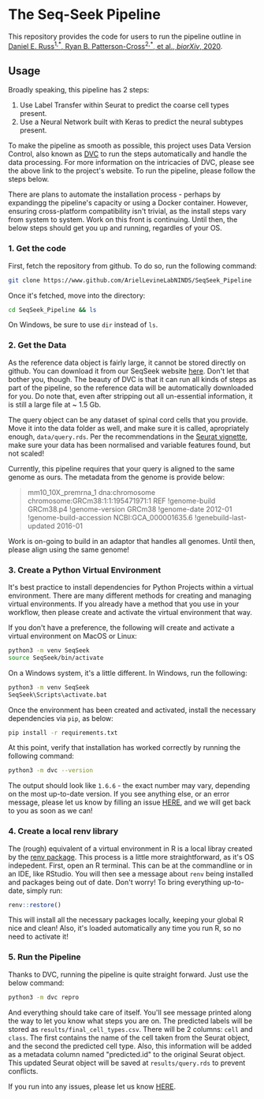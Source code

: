 # The Seq-Seek Pipeline

This repository provides the code for users to run the pipeline outline in [Daniel E. Russ<sup>1,\*</sup>, Ryan B. Patterson-Cross<sup>2,\*</sup>, et al., _biorXiv_, 2020](https://www.biorxiv.org/content/10.1101/2020.09.03.241760v1.full).

## Usage

Broadly speaking, this pipeline has 2 steps:

1. Use Label Transfer within Seurat to predict the coarse cell types present.
2. Use a Neural Network built with Keras to predict the neural subtypes present.

To make the pipeline as smooth as possible, this project uses Data Version Control, also known as [DVC](https://www.dvc.org) to run the steps automatically and handle the data processing. For more information on the intricacies of DVC, please see the above link to the project's website. To run the pipeline, please follow the steps below.

There are plans to automate the installation process - perhaps by expandingg the pipeline's capacity or using a Docker container. However, ensuring cross-platform compatibility isn't trivial, as the install steps vary from system to system. Work on this front is continuing. Until then, the below steps should get you up and running, regardles of your OS.

### 1. Get the code

First, fetch the repository from github. To do so, run the following command:

```bash
git clone https://www.github.com/ArielLevineLabNINDS/SeqSeek_Pipeline
```

Once it's fetched, move into the directory:

```bash
cd SeqSeek_Pipeline && ls
```

On Windows, be sure to use `dir` instead of `ls`.

### 2. Get the Data

As the reference data object is fairly large, it cannot be stored directly on github. You can download it from our SeqSeek website [here](https://seqseek.ninds.nih.gov/data/classify/reference.rds). Don't let that bother you, though. The beauty of DVC is that it can run all kinds of steps as part of the pipeline, so the reference data will be automatically downloaded for you. Do note that, even after stripping out all un-essential information, it is still a large file at ~ 1.5 Gb.

The query object can be any dataset of spinal cord cells that you provide. Move it into the data folder as well, and make sure it is called, apropriately enough, `data/query.rds`. Per the recommendations in the [Seurat vignette](https://satijalab.org/seurat/v3.0/integration.html), make sure your data has been normalised and variable features found, but not scaled!

Currently, this pipeline requires that your query is aligned to the same genome as ours. The metadata from the genome is provide below:

> mm10_10X_premrna_1 dna:chromosome chromosome:GRCm38:1:1:195471971:1 REF
> !genome-build GRCm38.p4
> !genome-version GRCm38
> !genome-date 2012-01
> !genome-build-accession NCBI:GCA_000001635.6
> !genebuild-last-updated 2016-01

Work is on-going to build in an adaptor that handles all genomes. Until then, please align using the same genome!

### 3. Create a Python Virtual Environment

It's best practice to install dependencies for Python Projects within a virtual environment. There are many different methods for creating and managing virtual environments. If you already have a method that you use in your workflow, then please create and activate the virtual environment that way.

If you don't have a preference, the following will create and activate a virtual environment on MacOS or Linux:

```bash
python3 -m venv SeqSeek
source SeqSeek/bin/activate
```

On a Windows system, it's a little different. In Windows, run the following:

```bash
python3 -m venv SeqSeek
SeqSeek\Scripts\activate.bat
```

Once the environment has been created and activated, install the necessary dependencies via `pip`, as below:

```bash
pip install -r requirements.txt
```

At this point, verify that installation has worked correctly by running the following command:

```bash
python3 -m dvc --version
```

The output should look like `1.6.6` - the exact number may vary, depending on the most up-to-date version. If you see anything else, or an error message, please let us know by filling an issue [HERE](https://github.com/ArielLevineLabNINDS/SeqSeek_Pipeline/issues), and we will get back to you as soon as we can!

### 4. Create a local renv library

The (rough) equivalent of a virtual environment in R is a local libray created by the [renv package](https://rstudio.github.io/renv/articles/renv.html). This process is a little more straightforward, as it's OS indepedent. First, open an R terminal. This can be at the commandline or in an IDE, like RStudio. You will then see a message about `renv` being installed and packages being out of date. Don't worry! To bring everything up-to-date, simply run:

```R
renv::restore()
```

This will install all the necessary packages locally, keeping your global R nice and clean! Also, it's loaded automatically any time you run R, so no need to activate it!

### 5. Run the Pipeline

Thanks to DVC, running the pipeline is quite straight forward. Just use the below command:

```bash
python3 -m dvc repro
```

And everything should take care of itself. You'll see message printed along the way to let you know what steps you are on. The predicted labels will be stored as `results/final_cell_types.csv`. There will be 2 columns: `cell` and `class`. The first contains the name of the cell taken from the Seurat object, and the second the predicted cell type. Also, this information will be added as a metadata column named "predicted.id" to the original Seurat object. This updated Seurat object will be saved at `results/query.rds` to prevent conflicts.

If you run into any issues, please let us know [HERE](https://github.com/ArielLevineLabNINDS/SeqSeek_Pipeline/issues).
